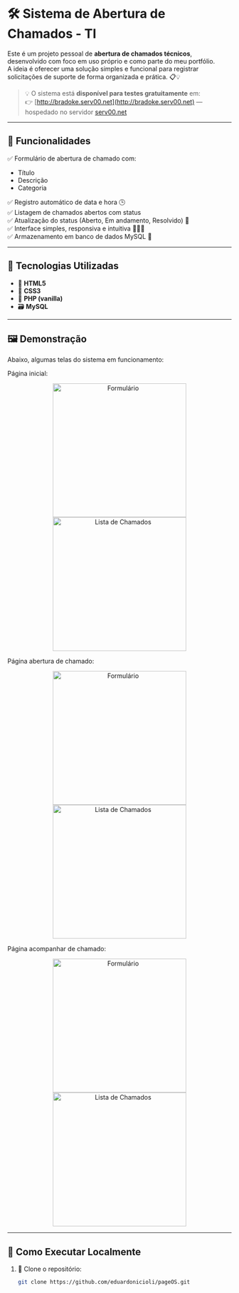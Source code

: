 # 🛠️ Sistema de Abertura de Chamados - TI

Este é um projeto pessoal de **abertura de chamados técnicos**, desenvolvido com foco em uso próprio e como parte do meu portfólio.  
A ideia é oferecer uma solução simples e funcional para registrar solicitações de suporte de forma organizada e prática. 📋💡

> 💡 O sistema está **disponível para testes gratuitamente** em:  
👉 [http://bradoke.serv00.net](http://bradoke.serv00.net) — hospedado no servidor [serv00.net](http://serv00.net)

---

## 📌 Funcionalidades

✅ Formulário de abertura de chamado com:
- Título
- Descrição
- Categoria

✅ Registro automático de data e hora 🕒  
✅ Listagem de chamados abertos com status  
✅ Atualização do status (Aberto, Em andamento, Resolvido) 🔄  
✅ Interface simples, responsiva e intuitiva 👨‍💻📱  
✅ Armazenamento em banco de dados MySQL 💾

---

## 🧰 Tecnologias Utilizadas

- 🧱 **HTML5**
- 🎨 **CSS3**
- 🐘 **PHP (vanilla)**
- 🗃️ **MySQL**

---

## 🖼️ Demonstração

Abaixo, algumas telas do sistema em funcionamento:

Página inicial:
<p align="center">
  <img src="./imagens/1.png" alt="Formulário" width="300"/>
  <img src="./imagens/2.png" alt="Lista de Chamados" width="300"/>
</p>
Página abertura de chamado:
<p align="center">
  <img src="./imagens/3.png" alt="Formulário" width="300"/>
  <img src="./imagens/4.png" alt="Lista de Chamados" width="300"/>
</p>
Página acompanhar de chamado:
<p align="center">
  <img src="./imagens/5.png" alt="Formulário" width="300"/>
  <img src="./imagens/6.png" alt="Lista de Chamados" width="300"/>
</p>

---

## 🚀 Como Executar Localmente

1. 🔽 Clone o repositório:
   ```bash
   git clone https://github.com/eduardonicioli/pageOS.git
